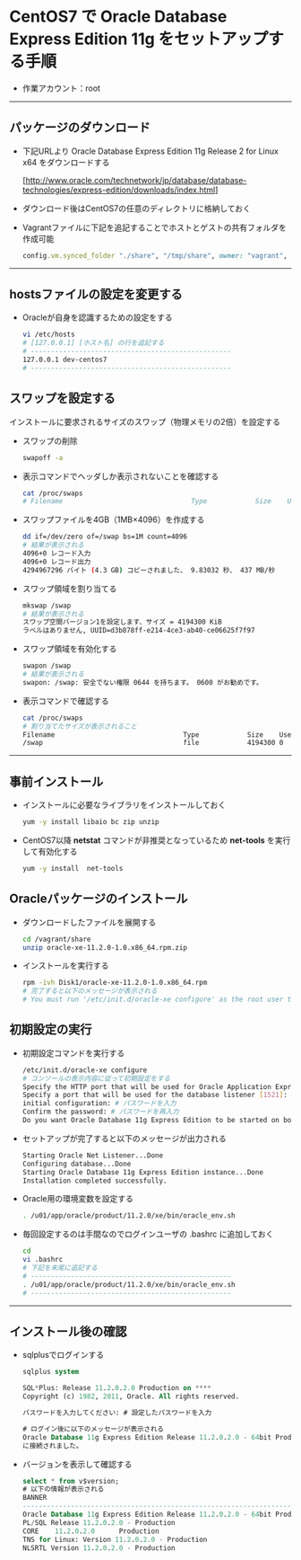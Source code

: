 # CentOS7 で Oracle Database Express Edition 11g をセットアップする手順

* 作業アカウント：root

***

## パッケージのダウンロード

* 下記URLより Oracle Database Express Edition 11g Release 2 for Linux x64 をダウンロードする

  [<http://www.oracle.com/technetwork/jp/database/database-technologies/express-edition/downloads/index.html>]

* ダウンロード後はCentOS7の任意のディレクトリに格納しておく

* Vagrantファイルに下記を追記することでホストとゲストの共有フォルダを作成可能

  ```ruby
  config.vm.synced_folder "./share", "/tmp/share", owner: "vagrant", group: "vagrant" , create: true
  ```

***

## hostsファイルの設定を変更する

* Oracleが自身を認識するための設定をする

  ```bash
  vi /etc/hosts
  # [127.0.0.1] [ホスト名] の行を追記する
  # --------------------------------------------------
  127.0.0.1 dev-centos7
  # --------------------------------------------------
  ```

## スワップを設定する

インストールに要求されるサイズのスワップ（物理メモリの2倍）を設定する

* スワップの削除

  ```bash
  swapoff -a
  ```

* 表示コマンドでヘッダしか表示されないことを確認する

  ```bash
  cat /proc/swaps
  # Filename                                Type            Size    Used    Priority
  ```

* スワップファイルを4GB（1MB×4096）を作成する

  ```bash
  dd if=/dev/zero of=/swap bs=1M count=4096
  # 結果が表示される
  4096+0 レコード入力
  4096+0 レコード出力
  4294967296 バイト (4.3 GB) コピーされました、 9.83032 秒、 437 MB/秒
  ```

* スワップ領域を割り当てる

  ```bash
  mkswap /swap
  # 結果が表示される
  スワップ空間バージョン1を設定します、サイズ = 4194300 KiB
  ラベルはありません, UUID=d3b878ff-e214-4ce3-ab40-ce06625f7f97
  ```

* スワップ領域を有効化する

  ```bash
  swapon /swap
  # 結果が表示される
  swapon: /swap: 安全でない権限 0644 を持ちます。 0600 がお勧めです。
  ```

* 表示コマンドで確認する

  ```bash
  cat /proc/swaps
  # 割り当てたサイズが表示されること
  Filename                                Type            Size    Used    Priority
  /swap                                   file            4194300 0       -1
  ```

***

## 事前インストール

* インストールに必要なライブラリをインストールしておく

  ```bash
  yum -y install libaio bc zip unzip
  ```

* CentOS7以降 __netstat__ コマンドが非推奨となっているため __net-tools__ を実行して有効化する

  ```bash
  yum -y install  net-tools
  ```

## Oracleパッケージのインストール

* ダウンロードしたファイルを展開する

  ```bash
  cd /vagrant/share
  unzip oracle-xe-11.2.0-1.0.x86_64.rpm.zip
  ```

* インストールを実行する

  ```bash
  rpm -ivh Disk1/oracle-xe-11.2.0-1.0.x86_64.rpm
  # 完了すると以下のメッセージが表示される
  # You must run '/etc/init.d/oracle-xe configure' as the root user to configure the database.
  ```

## 初期設定の実行

* 初期設定コマンドを実行する

  ```bash
  /etc/init.d/oracle-xe configure
  # コンソールの表示内容に従って初期設定をする
  Specify the HTTP port that will be used for Oracle Application Express [8080]: # Enterキー押下
  Specify a port that will be used for the database listener [1521]: # Enterキー押下
  initial configuration: # パスワードを入力
  Confirm the password: # パスワードを再入力
  Do you want Oracle Database 11g Express Edition to be started on boot (y/n) [y]: # Enterキー押下
  ```

* セットアップが完了すると以下のメッセージが出力される

  ```bash
  Starting Oracle Net Listener...Done
  Configuring database...Done
  Starting Oracle Database 11g Express Edition instance...Done
  Installation completed successfully.
  ```

* Oracle用の環境変数を設定する

  ```bash
  . /u01/app/oracle/product/11.2.0/xe/bin/oracle_env.sh
  ```

* 毎回設定するのは手間なのでログインユーザの .bashrc に追加しておく

  ```bash
  cd
  vi .bashrc
  # 下記を末尾に追記する
  # --------------------------------------------------
  . /u01/app/oracle/product/11.2.0/xe/bin/oracle_env.sh
  # --------------------------------------------------
  ```

***

## インストール後の確認

* sqlplusでログインする

  ```sql
  sqlplus system

  SQL*Plus: Release 11.2.0.2.0 Production on ****
  Copyright (c) 1982, 2011, Oracle. All rights reserved.

  パスワードを入力してください: # 設定したパスワードを入力

  # ログイン後に以下のメッセージが表示される
  Oracle Database 11g Express Edition Release 11.2.0.2.0 - 64bit Production
  に接続されました。
  ```

* バージョンを表示して確認する

  ```sql
  select * from v$version;
  # 以下の情報が表示される
  BANNER
  --------------------------------------------------------------------------------
  Oracle Database 11g Express Edition Release 11.2.0.2.0 - 64bit Production
  PL/SQL Release 11.2.0.2.0 - Production
  CORE    11.2.0.2.0      Production
  TNS for Linux: Version 11.2.0.2.0 - Production
  NLSRTL Version 11.2.0.2.0 - Production
  ```
